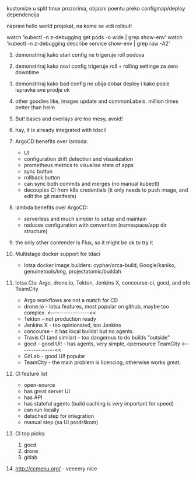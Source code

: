 kustomize u split tmux prozorima, objasni poentu preko configmap/deploy dependencija

napravi hello world projekat, na kome se vidi rollout!

watch 'kubectl -n z-debugging get pods -o wide | grep show-env'
watch 'kubectl -n z-debugging describe service show-env | grep raw -A2'

1. demonstriraj kako stari config ne trigeruje roll podova
2. demonstriraj kako novi config trigeruje roll + rolling settinge za zero downtime
3. demonstriraj kako bad config ne ubija dobar deploy i kako posle ispravke sve prodje ok
4. other goodies like, images update and commonLabels. million times better than helm
5. But! bases and overlays are too mesy, avoid!
6. hay, it is already integrated with tdaci!

7. ArgoCD benefits over lambda:
   * UI
   * configuration drift detection and visualization
   * prometheus metrics to visualise state of apps
   * sync button
   * rollback button
   * can sync both commits and merges (no manual kubectl)
   * decouples CI from k8s credentials (it only needs to push image, and edit the git manifests)
8. lambda benefits over ArgoCD:
   * serverless and much simpler to setup and maintain
   * reduces configuration with convention (namespace/app dir structure)
9. the only other contender is Flux, so it might be ok to try it

10. Multistage docker support for tdaci
    * lotsa docker image builders: cyphar/orca-build, Google/kaniko, genuinetools/img, projectatomic/buildah

12. lotsa CIs: Argo, drone.io, Tekton, Jenkins X, concourse-ci, gocd, and ofc TeamCity
	* Argo workflows are not a match for CD
	* drone.io - lotsa features, most popular on github, maybe too complex. <---------------<<
	* Tekton - not production ready
	* Jenkins X - too opinionated, too Jenkins
	* concourse - it has local builds! but no agents.
	* Travis CI (and similar) - too dangerous to do builds "outside"
	* gocd - good UI! - has agents, very simple, opensource TeamCity  <---------------<<
	* GitLab - good UI! popular
	* TeamCity - the main problem is licencing, otherwise works great.

13. CI feature list
	* open-source
	* has great server UI
	* has API
	* has stateful agents (build caching is very important for speed)
	* can run locally
	* detached step for integration
	* manual step (sa UI prodrškom)

14. CI top picks:
	1. gocd
	2. drone
	3. gitlab

15. http://ccmenu.org/ - veeeery nice
